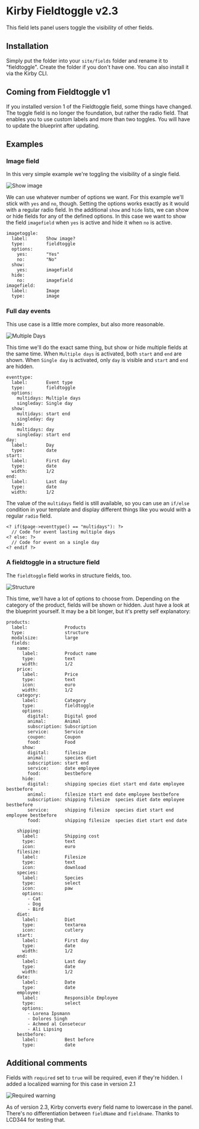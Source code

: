 # Kirby Fieldtoggle v2.3

This field lets panel users toggle the visibility of other fields.

## Installation

Simply put the folder into your `site/fields` folder and rename it to "fieldtoggle". Create the folder if you don't have one. You can also install it via the Kirby CLI.

## Coming from Fieldtoggle v1

If you installed version 1 of the Fieldtoggle field, some things have changed. The toggle field is no longer the foundation, but rather the radio field. That enables you to use custom labels and more than two toggles. You will have to update the blueprint after updating.

## Examples

### Image field

In this very simple example we're toggling the visibility of a single field.

![Show image](preview/showimage.gif?raw=true)

We can  use whatever number of options we want. For this example we'll stick with `yes` and `no`, though. Setting the options works exactly as it would with a regular radio field.
In the additional `show` and `hide` lists, we can show or hide fields for any of the defined options. In this case we want to show the field `imagefield` when `yes` is active and hide it when `no` is active.

````
imagetoggle:
  label:       Show image?
  type:        fieldtoggle
  options:
    yes:       "Yes"
    no:        "No"
  show:
    yes:       imagefield
  hide:
    no:        imagefield
imagefield:
  label:       Image
  type:        image
````

### Full day events

This use case is a little more complex, but also more reasonable.

![Multiple Days](preview/multidays.gif?raw=true)

This time we'll do the exact same thing, but show or hide multiple fields at the same time. When `Multiple days` is activated, both `start` and `end` are shown. When `Single day` is activated, only `day` is visible and `start` and `end` are hidden.

````
eventtype:
  label:       Event type
  type:        fieldtoggle
  options:
    multidays: Multiple days
    singleday: Single day
  show:
    multidays: start end
    singleday: day
  hide:
    multidays: day
    singleday: start end
day:
  label:       Day
  type:        date
start:
  label:       First day
  type:        date
  width:       1/2
end:
  label:       Last day
  type:        date
  width:       1/2
````

The value of the `multidays` field is still available, so you can use an `if/else` condition in your template and display different things like you would with a regular `radio` field.

````
<? if($page->eventtype() == "multidays"): ?>
  // Code for event lasting multiple days
<? else: ?>
  // Code for event on a single day
<? endif ?>
````

### A fieldtoggle in a structure field

The `fieldtoggle` field works in structure fields, too.

![Structure](preview/structure.gif?raw=true)

This time, we'll have a lot of options to choose from. Depending on the category of the product, fields will be shown or hidden. Just have a look at the blueprint yourself. It may be a bit longer, but it's pretty self explanatory:

````
products:
  label:              Products
  type:               structure
  modalsize:          large
  fields:
    name:
      label:          Product name
      type:           text
      width:          1/2
    price:
      label:          Price
      type:           text
      icon:           euro
      width:          1/2
    category:
      label:          Category
      type:           fieldtoggle
      options:
        digital:      Digital good
        animal:       Animal
        subscription: Subscription
        service:      Service
        coupon:       Coupon
        food:         Food
      show:
        digital:      filesize
        animal:       species diet
        subscription: start end
        service:      date employee
        food:         bestbefore
      hide:
        digital:      shipping species diet start end date employee bestbefore
        animal:       filesize start end date employee bestbefore
        subscription: shipping filesize  species diet date employee bestbefore
        service:      shipping filesize  species diet start end employee bestbefore
        food:         shipping filesize  species diet start end date

    shipping:
      label:          Shipping cost
      type:           text
      icon:           euro
    filesize:
      label:          Filesize
      type:           text
      icon:           download
    species:
      label:          Species
      type:           select
      icon:           paw
      options:
        - Cat
        - Dog
        - Bird
    diet:
      label:          Diet
      type:           textarea
      icon:           cutlery
    start:
      label:          First day
      type:           date
      width:          1/2
    end:
      label:          Last day
      type:           date
      width:          1/2
    date:
      label:          Date
      type:           date
    employee:
      label:          Responsible Employee
      type:           select
      options:
        - Lorena Ipsmann
        - Dolores Singh
        - Achmed al Consetecur
        - Ali Lipsing
    bestbefore:
      label:          Best before
      type:           date
````

## Additional comments

Fields with `required` set to `true` will be required, even if they're hidden. I added a localized warning for this case in version 2.1

![Required warning](preview/required.gif?raw=true)

As of version 2.3, Kirby converts every field name to lowercase in the panel. There's no differentiation between `fieldName` and `fieldname`. Thanks to LCD344 for testing that.
